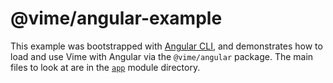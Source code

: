 # @vime/angular-example

This example was bootstrapped with [Angular CLI](https://cli.angular.io), and demonstrates how to
load and use Vime with Angular via the `@vime/angular` package. The main files to look at
are in the [`app`](./src/app) module directory.
